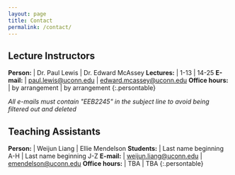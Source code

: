 ```yaml
---
layout: page
title: Contact
permalink: /contact/
---
```


## Lecture Instructors

**Person:**         | Dr. Paul Lewis                                        | Dr. Edward McAssey
**Lectures:**       | 1-13                                                  | 14-25
**E-mail:**         | [paul.lewis@uconn.edu](mailto:paul.lewis@uconn.edu)   | [edward.mcassey@uconn.edu](mailto:edward.mcassey@uconn.edu)
**Office hours:**   | by arrangement                                        | by arrangement
{:.persontable}

*All e-mails must contain "EEB2245" in the subject line to avoid being filtered out and deleted*

## Teaching Assistants

**Person:**         | Weijun Liang                                             | Ellie Mendelson
**Students:**       | Last name beginning A-H                                  | Last name beginning J-Z 
**E-mail:**         | [weijun.liang@uconn.edu](mailto:weijun.liang@uconn.edu)  | [emendelson@uconn.edu](mailto:emendelson@uconn.edu)
**Office hours:**   | TBA                                                      | TBA
{:.persontable}
